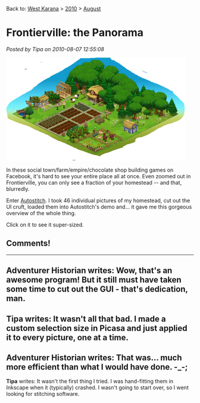 Back to: [West Karana](/posts/westkarana.md) > [2010](/posts/2010/westkarana.md) > [August](./westkarana.md)
# Frontierville: the Panorama

*Posted by Tipa on 2010-08-07 12:55:08*

[![](../../../uploads/2010/08/homestead-480x276.png "Frontierville Homestead")](../../../uploads/2010/08/homestead.png)

In these social town/farm/empire/chocolate shop building games on Facebook, it's hard to see your entire place all at once. Even zoomed out in Frontierville, you can only see a fraction of your homestead -- and that, blurredly.

Enter [Autostitch](http://cvlab.epfl.ch/~brown/autostitch/autostitch.html). I took 46 individual pictures of my homestead, cut out the UI cruft, loaded them into Autostitch's demo and... it gave me this gorgeous overview of the whole thing.

Click on it to see it super-sized.

## Comments!
---
**Adventurer Historian** writes: Wow, that's an awesome program! But it still must have taken some time to cut out the GUI - that's dedication, man.
---
**Tipa** writes: It wasn't all that bad. I made a custom selection size in Picasa and just applied it to every picture, one at a time.
---
**Adventurer Historian** writes: That was... much more efficient than what I would have done. -_-;
---
**Tipa** writes: It wasn't the first thing I tried. I was hand-fitting them in Inkscape when it (typically) crashed. I wasn't going to start over, so I went looking for stitching software.

